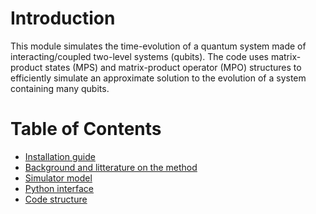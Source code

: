 # Introduction

This module simulates the time-evolution of a quantum system made of interacting/coupled two-level systems (qubits).
The code uses matrix-product states (MPS) and matrix-product operator (MPO) structures to efficiently simulate an approximate solution to the evolution of a system containing many qubits.

# Table of Contents

* [Installation guide](INSTALL.md)
* [Background and litterature on the method](background.md)
* [Simulator model](MODEL.md)
* [Python interface](API_DOCS.md)
* [Code structure](CODE_STRUCTURE.md)
